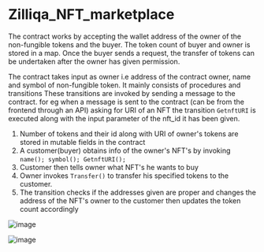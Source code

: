 # Zilliqa_NFT_marketplace

The contract works by accepting the wallet address of the owner of the non-fungible tokens and the buyer. The token count of buyer and owner is stored in a map. Once the buyer sends a request, the transfer of tokens can be undertaken after the owner has given permission. 

The contract takes input as owner i.e address of the contract owner, name and symbol of non-fungible token. It mainly consists of procedures and transitions
These transitions are invoked by sending a message to the contract. for eg when a message is sent to the contract (can be from the frontend through an API) asking for URI of an NFT the transition ``` GetnftURI ``` is executed along with the input parameter of the nft_id it has been given. 

1. Number of tokens and their id along with URI of owner's tokens are stored in mutable fields in the contract
2. A customer(buyer) obtains info of the owner's NFT's by invoking ```name(); symbol(); GetnftURI();``` 
3. Customer then tells owner what NFT's he wants to buy 
4. Owner invokes ``` Transfer() ``` to transfer his specified tokens to the customer. 
5. The transition checks if the addresses given are proper and changes the address of the NFT's owner to the customer then updates the token count accordingly

![image](https://user-images.githubusercontent.com/60312540/143194320-64dbd849-b014-4398-9c78-bce0514f0f03.png)

![image](https://user-images.githubusercontent.com/60312540/143194229-f8fdcac2-f093-4e74-a10f-256b01b30a02.png)

